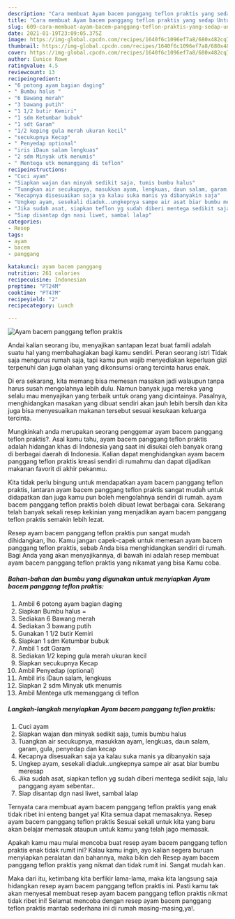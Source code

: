 ```yaml
---
description: "Cara membuat Ayam bacem panggang teflon praktis yang sedap Untuk Jualan"
title: "Cara membuat Ayam bacem panggang teflon praktis yang sedap Untuk Jualan"
slug: 609-cara-membuat-ayam-bacem-panggang-teflon-praktis-yang-sedap-untuk-jualan
date: 2021-01-19T23:09:05.375Z
image: https://img-global.cpcdn.com/recipes/1640f6c1096ef7a8/680x482cq70/ayam-bacem-panggang-teflon-praktis-foto-resep-utama.jpg
thumbnail: https://img-global.cpcdn.com/recipes/1640f6c1096ef7a8/680x482cq70/ayam-bacem-panggang-teflon-praktis-foto-resep-utama.jpg
cover: https://img-global.cpcdn.com/recipes/1640f6c1096ef7a8/680x482cq70/ayam-bacem-panggang-teflon-praktis-foto-resep-utama.jpg
author: Eunice Rowe
ratingvalue: 4.5
reviewcount: 13
recipeingredient:
- "6 potong ayam bagian daging"
- " Bumbu halus "
- "6 Bawang merah"
- "3 bawang putih"
- "1 1/2 butir Kemiri"
- "1 sdm Ketumbar bubuk"
- "1 sdt Garam"
- "1/2 keping gula merah ukuran kecil"
- "secukupnya Kecap"
- " Penyedap optional"
- "iris iDaun salam lengkuas"
- "2 sdm Minyak utk menumis"
- " Mentega utk memanggang di teflon"
recipeinstructions:
- "Cuci ayam"
- "Siapkan wajan dan minyak sedikit saja, tumis bumbu halus"
- "Tuangkan air secukupnya, masukkan ayam, lengkuas, daun salam, garam, gula, penyedap dan kecap"
- "Kecapnya disesuaikan saja ya kalau suka manis ya dibanyakin saja"
- "Ungkep ayam, sesekali diaduk..ungkepnya sampe air asat biar bumbu meresap"
- "Jika sudah asat, siapkan teflon yg sudah diberi mentega sedikit saja, lalu panggang ayam sebentar.."
- "Siap disantap dgn nasi liwet, sambal lalap"
categories:
- Resep
tags:
- ayam
- bacem
- panggang

katakunci: ayam bacem panggang 
nutrition: 261 calories
recipecuisine: Indonesian
preptime: "PT24M"
cooktime: "PT47M"
recipeyield: "2"
recipecategory: Lunch

---
```



![Ayam bacem panggang teflon praktis](https://img-global.cpcdn.com/recipes/1640f6c1096ef7a8/680x482cq70/ayam-bacem-panggang-teflon-praktis-foto-resep-utama.jpg)

Andai kalian seorang ibu, menyajikan santapan lezat buat famili adalah suatu hal yang membahagiakan bagi kamu sendiri. Peran seorang istri Tidak saja mengurus rumah saja, tapi kamu pun wajib menyediakan keperluan gizi terpenuhi dan juga olahan yang dikonsumsi orang tercinta harus enak.

Di era  sekarang, kita memang bisa memesan masakan jadi walaupun tanpa harus susah mengolahnya lebih dulu. Namun banyak juga mereka yang selalu mau menyajikan yang terbaik untuk orang yang dicintainya. Pasalnya, menghidangkan masakan yang dibuat sendiri akan jauh lebih bersih dan kita juga bisa menyesuaikan makanan tersebut sesuai kesukaan keluarga tercinta. 



Mungkinkah anda merupakan seorang penggemar ayam bacem panggang teflon praktis?. Asal kamu tahu, ayam bacem panggang teflon praktis adalah hidangan khas di Indonesia yang saat ini disukai oleh banyak orang di berbagai daerah di Indonesia. Kalian dapat menghidangkan ayam bacem panggang teflon praktis kreasi sendiri di rumahmu dan dapat dijadikan makanan favorit di akhir pekanmu.

Kita tidak perlu bingung untuk mendapatkan ayam bacem panggang teflon praktis, lantaran ayam bacem panggang teflon praktis sangat mudah untuk didapatkan dan juga kamu pun boleh mengolahnya sendiri di rumah. ayam bacem panggang teflon praktis boleh dibuat lewat berbagai cara. Sekarang telah banyak sekali resep kekinian yang menjadikan ayam bacem panggang teflon praktis semakin lebih lezat.

Resep ayam bacem panggang teflon praktis pun sangat mudah dihidangkan, lho. Kamu jangan capek-capek untuk memesan ayam bacem panggang teflon praktis, sebab Anda bisa menghidangkan sendiri di rumah. Bagi Anda yang akan menyajikannya, di bawah ini adalah resep membuat ayam bacem panggang teflon praktis yang nikamat yang bisa Kamu coba.

<!--inarticleads1-->

##### Bahan-bahan dan bumbu yang digunakan untuk menyiapkan Ayam bacem panggang teflon praktis:

1. Ambil 6 potong ayam bagian daging
1. Siapkan  Bumbu halus =
1. Sediakan 6 Bawang merah
1. Sediakan 3 bawang putih
1. Gunakan 1 1/2 butir Kemiri
1. Siapkan 1 sdm Ketumbar bubuk
1. Ambil 1 sdt Garam
1. Sediakan 1/2 keping gula merah ukuran kecil
1. Siapkan secukupnya Kecap
1. Ambil  Penyedap (optional)
1. Ambil iris iDaun salam, lengkuas
1. Siapkan 2 sdm Minyak utk menumis
1. Ambil  Mentega utk memanggang di teflon




<!--inarticleads2-->

##### Langkah-langkah menyiapkan Ayam bacem panggang teflon praktis:

1. Cuci ayam
1. Siapkan wajan dan minyak sedikit saja, tumis bumbu halus
1. Tuangkan air secukupnya, masukkan ayam, lengkuas, daun salam, garam, gula, penyedap dan kecap
1. Kecapnya disesuaikan saja ya kalau suka manis ya dibanyakin saja
1. Ungkep ayam, sesekali diaduk..ungkepnya sampe air asat biar bumbu meresap
1. Jika sudah asat, siapkan teflon yg sudah diberi mentega sedikit saja, lalu panggang ayam sebentar..
1. Siap disantap dgn nasi liwet, sambal lalap




Ternyata cara membuat ayam bacem panggang teflon praktis yang enak tidak ribet ini enteng banget ya! Kita semua dapat memasaknya. Resep ayam bacem panggang teflon praktis Sesuai sekali untuk kita yang baru akan belajar memasak ataupun untuk kamu yang telah jago memasak.

Apakah kamu mau mulai mencoba buat resep ayam bacem panggang teflon praktis enak tidak rumit ini? Kalau kamu ingin, ayo kalian segera buruan menyiapkan peralatan dan bahannya, maka bikin deh Resep ayam bacem panggang teflon praktis yang nikmat dan tidak rumit ini. Sangat mudah kan. 

Maka dari itu, ketimbang kita berfikir lama-lama, maka kita langsung saja hidangkan resep ayam bacem panggang teflon praktis ini. Pasti kamu tak akan menyesal membuat resep ayam bacem panggang teflon praktis nikmat tidak ribet ini! Selamat mencoba dengan resep ayam bacem panggang teflon praktis mantab sederhana ini di rumah masing-masing,ya!.

